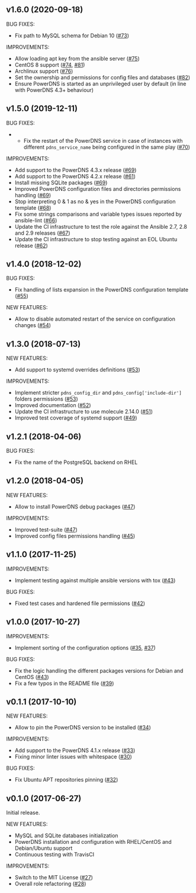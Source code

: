 ## v1.6.0 (2020-09-18)

BUG FIXES:
- Fix path to MySQL schema for Debian 10 ([\#73](https://github.com/PowerDNS/pdns-ansible/pull/73))

IMPROVEMENTS:
- Allow loading apt key from the ansible server ([\#75](https://github.com/PowerDNS/pdns-ansible/pull/75))
- CentOS 8 support ([\#74](https://github.com/PowerDNS/pdns-ansible/pull/74), [\#81](https://github.com/PowerDNS/pdns-ansible/pull/81))
- Archlinux support ([\#76](https://github.com/PowerDNS/pdns-ansible/pull/76))
- Set the ownership and permissions for config files and databases ([\#82](https://github.com/PowerDNS/pdns-ansible/pull/82))
- Ensure PowerDNS is started as an unprivileged user by default (in line with PowerDNS 4.3+ behaviour)

## v1.5.0 (2019-12-11)

BUG FIXES:
- - Fix the restart of the PowerDNS service in case of instances with different `pdns_service_name` being configured in the same play ([\#70](https://github.com/PowerDNS/pdns-ansible/pull/70))

IMPROVEMENTS:
- Add support to the PowerDNS 4.3.x release ([\#69](https://github.com/PowerDNS/pdns-ansible/pull/69))
- Add support to the PowerDNS 4.2.x release ([\#61](https://github.com/PowerDNS/pdns-ansible/pull/61))
- Install missing SQLite packages ([\#69](https://github.com/PowerDNS/pdns-ansible/pull/69))
- Improved PowerDNS configuration files and directories permissions handling ([\#69](https://github.com/PowerDNS/pdns-ansible/pull/69))
- Stop interpreting 0 & 1 as no & yes in the PowerDNS configuration template ([\#68](https://github.com/PowerDNS/pdns-ansible/pull/68))
- Fix some strings comparisons and variable types issues reported by ansible-lint ([\#66](https://github.com/PowerDNS/pdns-ansible/pull/66))
- Update the CI infrastructure to test the role against the Ansible 2.7, 2.8 and 2.9 releases ([\#67](https://github.com/PowerDNS/pdns-ansible/pull/67))
- Update the CI infrastructure to stop testing against an EOL Ubuntu release ([\#62](https://github.com/PowerDNS/pdns-ansible/pull/62))

## v1.4.0 (2018-12-02)

BUG FIXES:
- Fix handling of lists expansion in the PowerDNS configuration template ([\#55](https://github.com/PowerDNS/pdns-ansible/pull/55))

NEW FEATURES:
- Allow to disable automated restart of the service on configuration changes ([\#54](https://github.com/PowerDNS/pdns-ansible/pull/54))

## v1.3.0 (2018-07-13)

NEW FEATURES:
- Add support to systemd overrides definitions ([\#53](https://github.com/PowerDNS/pdns-ansible/pull/53))

IMPROVEMENTS:
- Implement stricter `pdns_config_dir` and `pdns_config['include-dir']` folders permissions ([\#53](https://github.com/PowerDNS/pdns-ansible/pull/53))
- Improved documentation ([\#52](https://github.com/PowerDNS/pdns-ansible/pull/52))
- Update the CI infrastructure to use molecule 2.14.0 ([\#51](https://github.com/PowerDNS/pdns-ansible/pull/51))
- Improved test coverage of systemd support ([\#49](https://github.com/PowerDNS/pdns-ansible/pull/49))

## v1.2.1 (2018-04-06)

BUG FIXES:
- Fix the name of the PostgreSQL backend on RHEL

## v1.2.0 (2018-04-05)

NEW FEATURES:
- Allow to install PowerDNS debug packages ([\#47](https://github.com/PowerDNS/pdns-ansible/pull/47))

IMPROVEMENTS:
- Improved test-suite ([\#47](https://github.com/PowerDNS/pdns-ansible/pull/47))
- Improved config files permissions handling ([\#45](https://github.com/PowerDNS/pdns-ansible/pull/45))

## v1.1.0 (2017-11-25)

IMPROVEMENTS:
- Implement testing against multiple ansible versions with tox ([\#43](https://github.com/PowerDNS/pdns-ansible/pull/43))

BUG FIXES:
- Fixed test cases and hardened file permissions ([\#42](https://github.com/PowerDNS/pdns-ansible/pull/42))

## v1.0.0 (2017-10-27)

IMPROVEMENTS:
- Implement sorting of the configuration options ([\#35](https://github.com/PowerDNS/pdns-ansible/pull/35), [\#37](https://github.com/PowerDNS/pdns-ansible/pull/37))

BUG FIXES:
- Fix the logic handling the different packages versions for Debian and CentOS ([\#43](https://github.com/PowerDNS/pdns-ansible/pull/43))
- Fix a few typos in the README file ([\#39](https://github.com/PowerDNS/pdns-ansible/pull/39))

## v0.1.1 (2017-10-10)

NEW FEATURES:
- Allow to pin the PowerDNS version to be installed ([\#34](https://github.com/PowerDNS/pdns-ansible/pull/34))

IMPROVEMENTS:
- Add support to the PowerDNS 4.1.x release ([\#33](https://github.com/PowerDNS/pdns-ansible/pull/33))
- Fixing minor linter issues with whitespace ([\#30](https://github.com/PowerDNS/pdns-ansible/pull/30))

BUG FIXES:
- Fix Ubuntu APT repositories pinning ([\#32](https://github.com/PowerDNS/pdns-ansible/pull/32))

## v0.1.0 (2017-06-27)

Initial release.

NEW FEATURES:
- MySQL and SQLite databases initialization
- PowerDNS installation and configuration with RHEL/CentOS and Debian/Ubuntu support
- Continuous testing with TravisCI

IMPROVEMENTS:
- Switch to the MIT License ([\#27](https://github.com/PowerDNS/pdns-ansible/pull/27))
- Overall role refactoring ([\#28](https://github.com/PowerDNS/pdns-ansible/pull/28))
